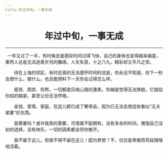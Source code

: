 ```yaml
---
title:年过中旬，一事无成
---
```


# <center>年过中旬，一事无成</center>

***

 一年又过了一半，有时候总是感叹时间过得飞快，自己的身体也变得越来越差，果然人总是无法逃离岁月的雕琢，人生失意，十之八九，精彩却又平凡之至。

    待在上海的郊区，有时还真的无法感怀时间的流逝，你永远不知道，你下一秒会想什么，做什么，也总能预料下一天你会过得怎么样。

    疲劳、困苦、煎熬，一切都是压缩心跳的激素，你越是觉得无法挣脱，它就掐你掐的越紧，甚至让你无法呼吸。

    金钱、爱情、家庭，在这儿都已成了奢侈品，因为已无法去想这些看似“无关紧要”的东西。

    我需要吗？或许我真的需要，可惜我不配拥有，没有多余的时间，懊恼自己当初的选择，没有快乐，一切的因素都会将你推开。

    我不属于这儿，但我不得不留在这儿！因为梦想？不，仅仅是卑微而苟延残喘地活着。
